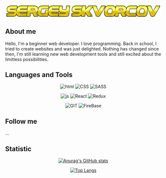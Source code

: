<center>

![Sergey Skvorcov](https://raw.githubusercontent.com/Gray-Starling/gray-starling/main/assets/banner.png)

</center>

## About me

Hello, I'm a beginner web developer. I love programming. Back in school, I tried to create websites and was just delighted. Nothing has changed since then, I'm still learning new web development tools and still excited about the limitless possibilities.

## Languages and Tools

<center>

![html](https://img.shields.io/badge/HTML-000?style=for-the-badge&logo=HTML5)
![CSS](https://img.shields.io/badge/CSS-000?style=for-the-badge&logo=CSS3)
![SASS](https://img.shields.io/badge/SASS-000?style=for-the-badge&logo=sass)

![js](https://img.shields.io/badge/JavaScript-000?style=for-the-badge&logo=JavaScript)
![React](https://img.shields.io/badge/React-000?style=for-the-badge&logo=React)
![Redux](https://img.shields.io/badge/Redux-000?style=for-the-badge&logo=Redux)

![GIT](https://img.shields.io/badge/GIT-000?style=for-the-badge&logo=git)
![FireBase](https://img.shields.io/badge/FireBase-000?style=for-the-badge&logo=firebase)

</center>

## Follow me

...

## Statistic

<center>

[![Anurag's GitHub stats](https://github-readme-stats.vercel.app/api?username=gray-starling&count_private=true&show_icons=true&theme=dark)](https://github.com/anuraghazra/github-readme-stats)

[![Top Langs](https://github-readme-stats.vercel.app/api/top-langs/?username=gray-starling&layout=compact&theme=dark)](https://github.com/anuraghazra/github-readme-stats)

</center>
